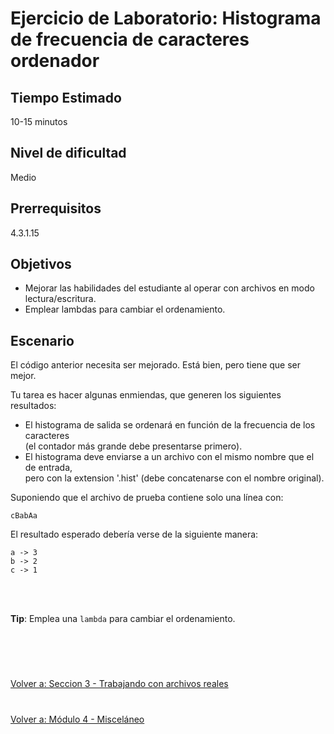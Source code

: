 # **Ejercicio de Laboratorio: Histograma de frecuencia de caracteres ordenador**

## **Tiempo Estimado**  

10-15 minutos  


## **Nivel de dificultad**  

Medio  


## **Prerrequisitos**  

4.3.1.15


## **Objetivos**  

- Mejorar las habilidades del estudiante al operar con archivos en modo  
lectura/escritura.
- Emplear lambdas para cambiar el ordenamiento.


## **Escenario**  
El código anterior necesita ser mejorado. Está bien, pero tiene que ser mejor.  

Tu tarea es hacer algunas enmiendas, que generen los siguientes resultados:  
- El histograma de salida se ordenará en función de la frecuencia de los caracteres  
(el contador más grande debe presentarse primero).  
- El histograma deve enviarse a un archivo con el mismo nombre que el de entrada,  
pero con la extension '.hist' (debe concatenarse con el nombre original).  

Suponiendo que el archivo de prueba contiene solo una línea con:  
```
cBabAa
```  

El resultado esperado debería verse de la siguiente manera:  
```
a -> 3
b -> 2
c -> 1
```  
<br></br>  

**Tip**: Emplea una ```lambda``` para cambiar el ordenamiento.

<br></br>

#  

[Volver a: Seccion 3 - Trabajando con archivos reales](_Seccion3.md)   

# 

[Volver a: Módulo 4 - Misceláneo](../README.md)